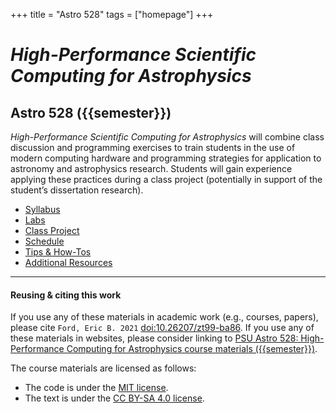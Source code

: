 +++
title = "Astro 528"
tags = ["homepage"]
+++

# _High-Performance Scientific Computing for Astrophysics_
## Astro 528 ({{semester}})
_High-Performance Scientific Computing for Astrophysics_ will combine class discussion and programming exercises to train students in the use of modern computing hardware and programming strategies for application to astronomy and astrophysics research.  Students will gain experience applying these practices during a class project (potentially in support of the student’s dissertation research).

- [Syllabus](syllabus)
- [Labs](labs)
- [Class Project](project)
- [Schedule](schedule)
- [Tips & How-Tos](tips)
- [Additional Resources](resources)

---

#### Reusing & citing this work
If you use any of these materials in academic work (e.g., courses, papers), please cite `Ford, Eric B. 2021` [doi:10.26207/zt99-ba86](https://scholarsphere.psu.edu/resources/756cbd41-3db2-4f72-a319-a507814e4c89).  If you use any of these materials in websites, please consider linking to [PSU Astro 528: High-Performance Computing for Astrophysics course materials ({{semester}})](https://psuastro528.github.io/Fall2025).

The course materials are licensed as follows:
- The code is under the [MIT license](https://opensource.org/licenses/MIT).
- The text is under the [CC BY-SA 4.0 license](https://creativecommons.org/licenses/by-sa/4.0).




